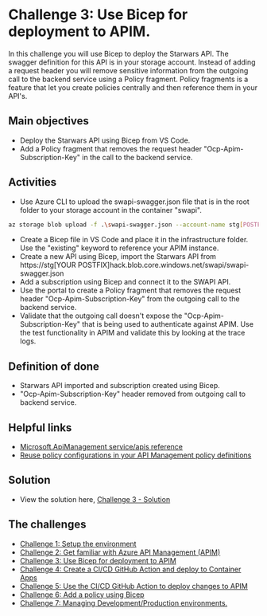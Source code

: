 # Challenge 3: Use Bicep for deployment to APIM.

In this challenge you will use Bicep to deploy the Starwars API. The swagger definition for this API is in your storage account. Instead of adding a request header you will remove sensitive information from the outgoing call to the backend service using a Policy fragment. Policy fragments is a feature that let you create policies centrally and then reference them in your API's.

## Main objectives

- Deploy the Starwars API using Bicep from VS Code.
- Add a Policy fragment that removes the request header "Ocp-Apim-Subscription-Key" in the call to the backend service. 


## Activities

- Use Azure CLI to upload the swapi-swagger.json file that is in the root folder to your storage account in the container "swapi".

```bash
az storage blob upload -f .\swapi-swagger.json --account-name stg[POSTFIX]hack -c swapi
```
- Create a Bicep file in VS Code and place it in the infrastructure folder. Use the "existing" keyword to reference your APIM instance.
- Create a new API using Bicep, import the Starwars API from https://stg[YOUR POSTFIX]hack.blob.core.windows.net/swapi/swapi-swagger.json
- Add a subscription using Bicep and connect it to the SWAPI API.  
- Use the portal to create a Policy fragment that removes the request header "Ocp-Apim-Subscription-Key" from the outgoing call to the backend service.   
- Validate that the outgoing call doesn't expose the "Ocp-Apim-Subscription-Key" that is being used to authenticate against APIM. Use the test functionality in APIM and validate this by looking at the trace logs.    


## Definition of done

- Starwars API imported and subscription created using Bicep. 
- "Ocp-Apim-Subscription-Key" header removed from outgoing call to backend service.  


## Helpful links

- [Microsoft.ApiManagement service/apis reference](https://learn.microsoft.com/en-us/azure/templates/microsoft.apimanagement/service/apis?pivots=deployment-language-bicep)
- [Reuse policy configurations in your API Management policy definitions](https://learn.microsoft.com/en-us/azure/api-management/policy-fragments)

## Solution
- View the solution here, [Challenge 3 - Solution](solution3.md) 

## The challenges

* [Challenge 1: Setup the environment](challenge1.md)
* [Challenge 2: Get familiar with Azure API Management (APIM)](challenge2.md)
* [Challenge 3: Use Bicep for deployment to APIM](challenge3.md)
* [Challenge 4: Create a CI/CD GitHub Action and deploy to Container Apps](challenge4.md)
* [Challenge 5: Use the CI/CD GitHub Action to deploy changes to APIM](challenge5.md)
* [Challenge 6: Add a policy using Bicep](challenge6.md)
* [Challenge 7: Managing Development/Production environments.](challenge7.md)